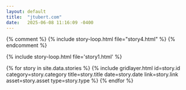 ```yaml
---
layout: default
title:  "jtubert.com"
date:   2025-06-08 11:16:09 -0400
---
```


{% comment %}
  {% include story-loop.html file="story4.html" %}
{% endcomment %}

{% include story-loop.html file='story1.html' %}

{% for story in site.data.stories %}
  {% include gridlayer.html 
    id=story.id
    category=story.category 
    title=story.title 
    date=story.date 
    link=story.link
    asset=story.asset
    type=story.type 
  %}
{% endfor %}








